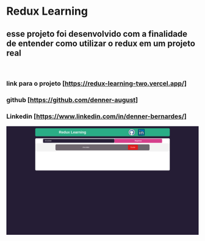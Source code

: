 # Redux Learning

## esse projeto foi desenvolvido com a finalidade de entender como utilizar o redux em um projeto real

<br>

### link para o projeto [https://redux-learning-two.vercel.app/]

### github [https://github.com/denner-august]

### Linkedin [https://www.linkedin.com/in/denner-bernardes/]

![imagem do projeto](/redux-learning/src/assets/Captura%20de%20tela%20de%202022-06-02%2011-22-32.png)

